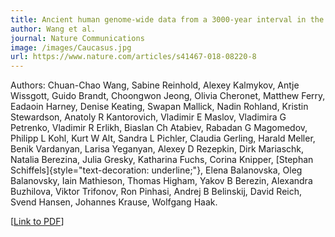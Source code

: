 ```yaml
---
title: Ancient human genome-wide data from a 3000-year interval in the Caucasus corresponds with eco-geographic regions
author: Wang et al.
journal: Nature Communications
image: /images/Caucasus.jpg
url: https://www.nature.com/articles/s41467-018-08220-8
---
```


Authors: Chuan-Chao Wang, Sabine Reinhold, Alexey Kalmykov, Antje Wissgott, Guido Brandt, Choongwon Jeong, Olivia Cheronet, Matthew Ferry, Eadaoin Harney, Denise Keating, Swapan Mallick, Nadin Rohland, Kristin Stewardson, Anatoly R Kantorovich, Vladimir E Maslov, Vladimira G Petrenko, Vladimir R Erlikh, Biaslan Ch Atabiev, Rabadan G Magomedov, Philipp L Kohl, Kurt W Alt, Sandra L Pichler, Claudia Gerling, Harald Meller, Benik Vardanyan, Larisa Yeganyan, Alexey D Rezepkin, Dirk Mariaschk, Natalia Berezina, Julia Gresky, Katharina Fuchs, Corina Knipper, [Stephan Schiffels]{style="text-decoration: underline;"}, Elena Balanovska, Oleg Balanovsky, Iain Mathieson, Thomas Higham, Yakov B Berezin, Alexandra Buzhilova, Viktor Trifonov, Ron Pinhasi, Andrej B Belinskij, David Reich, Svend Hansen, Johannes Krause, Wolfgang Haak.

\[[Link to PDF](https://www.nature.com/articles/s41467-018-08220-8.pdf)\]
